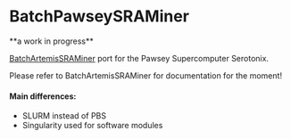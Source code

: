 # BatchPawseySRAMiner
\*\*a work in progress\*\*

[BatchArtemisSRAMiner](https://github.com/JonathonMifsud/BatchArtemisSRAMiner) port for the Pawsey Supercomputer Serotonix. 

Please refer to BatchArtemisSRAMiner for documentation for the moment!

#### Main differences:
- SLURM instead of PBS
- Singularity used for software modules
